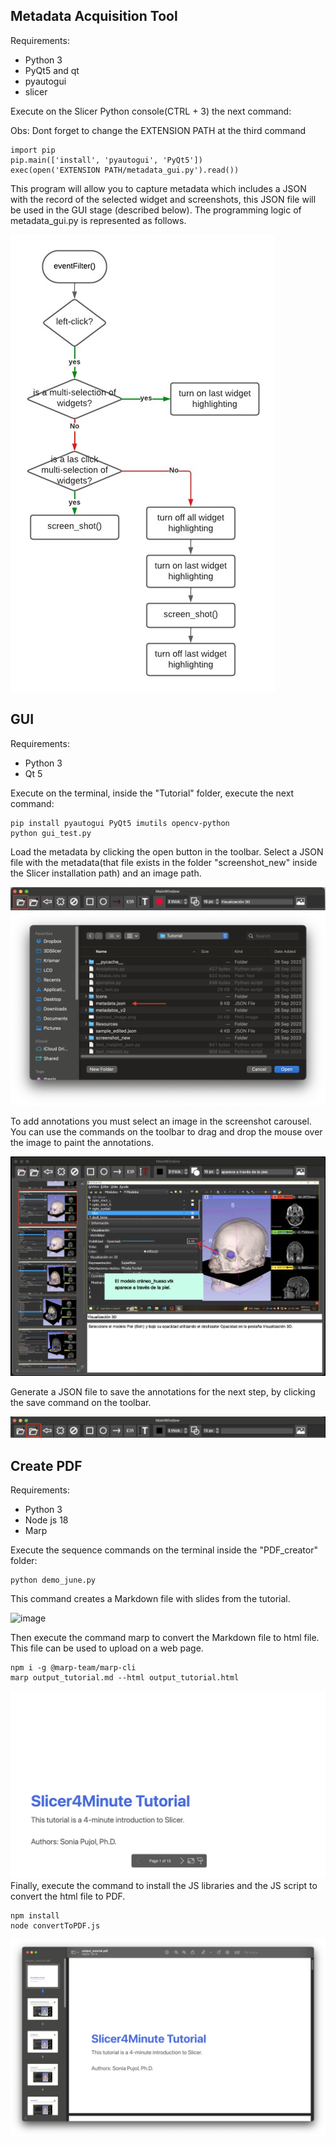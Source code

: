 ## Metadata Acquisition Tool

Requirements:
- Python 3
- PyQt5 and qt
- pyautogui
- slicer

Execute on the Slicer Python console(CTRL + 3) the next command:

Obs: Dont forget to change the EXTENSION PATH at the third command
```
import pip
pip.main(['install', 'pyautogui', 'PyQt5'])
exec(open('EXTENSION PATH/metadata_gui.py').read())
```

This program will allow you to capture metadata which includes a JSON with the record of the selected widget and screenshots, this JSON file will be used in the GUI stage (described below). The programming logic of metadata_gui.py is represented as follows.

 ![](DOCS/Fig1.jpg)


## GUI 

Requirements:
- Python 3
- Qt 5

Execute on the terminal, inside the "Tutorial" folder, execute the next command:

```
pip install pyautogui PyQt5 imutils opencv-python
python gui_test.py
```

Load the metadata by clicking the open button in the toolbar. Select a JSON file with the metadata(that file exists in the folder "screenshot_new" inside the Slicer installation path) and an image path.

![](DOCS/open.png)
![](DOCS/meta.png)

To add annotations you must select an image in the screenshot carousel. You can use the commands on the toolbar to drag and drop the mouse over the image to paint the annotations.

![](DOCS/annotations2.png)

Generate a JSON file to save the annotations for the next step, by clicking the save command on the toolbar.

![](DOCS/save.png)
## Create PDF

Requirements:
- Python 3
- Node js 18
- Marp

Execute the sequence commands on the terminal inside the "PDF_creator" folder:
```
python demo_june.py
```
This command creates a Markdown file with slides from the tutorial.

![image](https://github.com/SlicerLatinAmerica/TutorialMaker/assets/28208639/324621c4-f6f5-46fd-920f-c0da694fc562)

Then execute the command marp to convert the Markdown file to html file. This file can be used to upload on a web page.
```
npm i -g @marp-team/marp-cli
marp output_tutorial.md --html output_tutorial.html
```
![](DOCS/html.png)
Finally, execute the command to install the JS libraries and the JS script to convert the html file to PDF.
```
npm install
node convertToPDF.js
```
![](DOCS/pdf.png)
